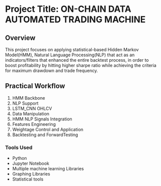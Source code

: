 # Project Title: ON-CHAIN DATA AUTOMATED TRADING MACHINE
## Overview
This project focuses on applying statistical-based Hidden Markov Model(HMM), Natural Language Processing(NLP) that act as an indicators/filters that enhanced the entire backtest process, in order to boost profitability by hitting higher sharpe ratio while achieving the criteria for maximum drawdown and trade frequency.

## Practical Workflow
1. HMM Backbone
2. NLP Support
3. LSTM_CNN OHLCV
4. Data Manipulation
5. HMM NLP Signals Integration
6. Features Engineering
7. Weightage Control and Application
8. Backtesting and ForwardTesting

### Tools Used
- Python
- Jupyter Notebook
- Multiple machine learning Libraries
- Graphing Libraries
- Statistical tools
  
